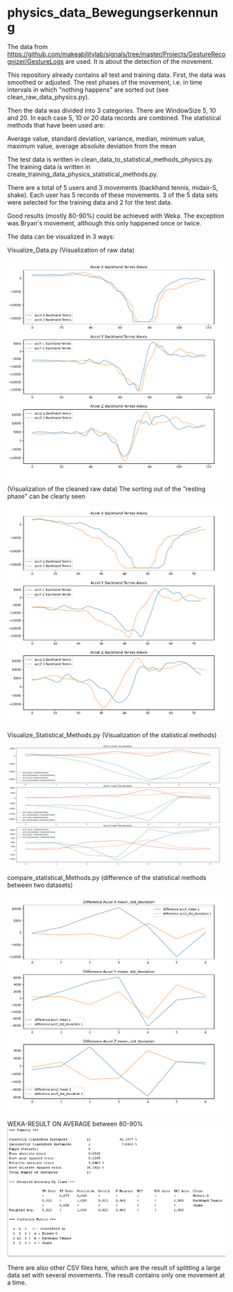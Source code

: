 # physics_data_Bewegungserkennung


The data from https://github.com/makeabilitylab/signals/tree/master/Projects/GestureRecognizer/GestureLogs are used. It is about the detection of the movement.

This repository already contains all test and training data. First, the data was smoothed or adjusted. The rest phases of the movement, i.e. in time intervals in which "nothing happens" are sorted out (see clean_raw_data_physics.py).

Then the data was divided into 3 categories. There are WindowSize 5, 10 and 20. In each case 5, 10 or 20 data records are combined. The statistical methods that have been used are:

Average value, standard deviation, variance, median, minimum value, maximum value, average absolute deviation from the mean

The test data is written in clean_data_to_statistical_methods_physics.py. The training data is written in create_training_data_physics_statistical_methods.py.

There are a total of 5 users and 3 movements (backhand tennis, midair-S, shake). Each user has 5 records of these movements. 3 of the 5 data sets were selected for the training data and 2 for the test data.

Good results (mostly 80-90%) could be achieved with Weka. The exception was Bryan's movement, although this only happened once or twice.

The data can be visualized in 3 ways:

Visualize_Data.py (Visualization of raw data)

![Alt text](./images/raw_data_backhand_tennis.png?raw=true "Title")

(Visualization of the cleaned raw data) 
The sorting out of the "resting phase" can be clearly seen

![Alt text](./images/cleaned_raw_data_backhand_tennis.png?raw=true "Title")


Visualize_Statistical_Methods.py (Visualization of the statistical methods)

![Alt text](./images/Statistical_Methods_datasets_backhand_tennis.png?raw=true "Title")



compare_statistical_Methods.py (difference of the statistical methods between two
datasets)

![Alt text](./images/Statistical_Methods_datasets_backhand_tennis_Comparison.png?raw=true "Title")


WEKA-RESULT ON AVERAGE between 80-90%
![Alt text](./images/Weka_Ergebnis_Backhand_WindowSize_5.PNG?raw=true "Title")



There are also other CSV files here, which are the result of splitting a large data set with several movements. The result contains only one movement at a time.
